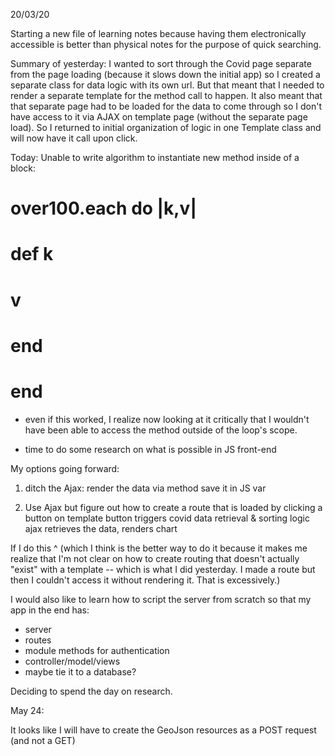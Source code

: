 20/03/20

Starting a new file of learning notes because having them
electronically accessible is better than physical notes for the
purpose of quick searching.

Summary of yesterday:
I wanted to sort through the Covid page separate from the
page loading (because it slows down the initial app) so I created
a separate class for data logic with its own url. But that meant
that I needed to render a separate template for the method call
to happen. It also meant that that separate page had to be loaded
for the data to come through so I don't have access to it via
AJAX on template page (without the separate page load).
So I returned to initial organization of logic in
one Template class and will now have it call upon click.

Today:
Unable to write algorithm to instantiate new method inside of a block:

# over100.each do |k,v|
#   def k
#     v
#   end
# end

- even if this worked, I realize now looking at it critically
that I wouldn't have been able to access the method outside of the
loop's scope.

- time to do some research on what is possible in JS front-end

My options going forward:

1. ditch the Ajax: render the data via method
save it in JS var

2. Use Ajax but figure out how to create a route that is
loaded by clicking a button on template
button triggers covid data retrieval & sorting logic
ajax retrieves the data, renders chart

If I do this ^ (which I think is the better way to do it because
it makes me realize that I'm not clear on how to create routing
that doesn't actually "exist" with a template -- which is what
I did yesterday. I made a route but then I couldn't access
it without rendering it. That is excessively.)

I would also like to learn how to script the server from scratch so
that my app in the end has:

- server
- routes
- module methods for authentication
- controller/model/views
- maybe tie it to a database?

Deciding to spend the day on research.


May 24:

It looks like I will have to create the GeoJson resources as
a POST request (and not a GET)
